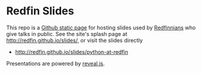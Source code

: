 # Redfin Slides

This repo is a [Github static page](https://pages.github.com/) for hosting
slides used by [Redfinnians](https://www.redfin.com/) who give talks in public.
See the site's splash page at http://redfin.github.io/slides/, or visit the
slides directly

- http://redfin.github.io/slides/python-at-redfin

Presentations are powered by [reveal.js](http://lab.hakim.se/reveal-js/).
